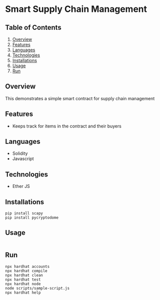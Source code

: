 # Smart Supply Chain Management

## Table of Contents
1. [Overview](#overview)
2. [Features](#features)
3. [Languages](#languages)
4. [Technologies](#technologies)
5. [Installations](#installations)
6. [Usage](#usage)
7. [Run](#run)

## Overview
This demonstrates a simple smart contract for supply chain management

## Features
* Keeps track for items in the contract and their buyers

## Languages
* Solidity
* Javascript

## Technologies
* Ether JS

## Installations
```shell
pip install scapy
pip install pycryptodome
```

## Usage
```python
```

## Run
```shell
npx hardhat accounts
npx hardhat compile
npx hardhat clean
npx hardhat test
npx hardhat node
node scripts/sample-script.js
npx hardhat help
```